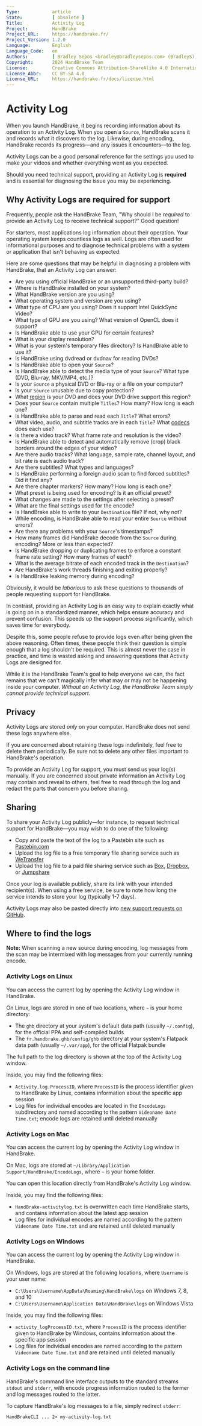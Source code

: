 ```yaml
---
Type:            article
State:           [ obsolete ]
Title:           Activity Log
Project:         HandBrake
Project_URL:     https://handbrake.fr/
Project_Version: 1.2.0
Language:        English
Language_Code:   en
Authors:         [ Bradley Sepos <bradley@bradleysepos.com> (BradleyS), John Stebbins (j45), Scott (s55) ]
Copyright:       2024 HandBrake Team
License:         Creative Commons Attribution-ShareAlike 4.0 International
License_Abbr:    CC BY-SA 4.0
License_URL:     https://handbrake.fr/docs/license.html
---
```


Activity Log
============

When you launch HandBrake, it begins recording information about its operation to an Activity Log. When you open a `Source`, HandBrake scans it and records what it discovers to the log. Likewise, during encoding, HandBrake records its progress—and any issues it encounters—to the log.

Activity Logs can be a good personal reference for the settings you used to make your videos and whether everything went as you expected.

Should you need technical support, providing an Activity Log is **required** and is essential for diagnosing the issue you may be experiencing.

## Why Activity Logs are required for support

Frequently, people ask the HandBrake Team, "Why should I be *required* to provide an Activity Log to receive technical support?" Good question!

For starters, most applications log information about their operation. Your operating system keeps countless logs as well. Logs are often used for informational purposes and to diagnose technical problems with a system or application that isn't behaving as expected.

Here are some questions that may be helpful in diagnosing a problem with HandBrake, that an Activity Log can answer:

- Are you using official HandBrake or an unsupported third-party build?
- Where is HandBrake installed on your system?
- What HandBrake version are you using?
- What operating system and version are you using?
- What type of CPU are you using? Does it support Intel QuickSync Video?
- What type of GPU are you using? What version of OpenCL does it support?
- Is HandBrake able to use your GPU for certain features?
- What is your display resolution?
- What is your system's temporary files directory? Is HandBrake able to use it?
- Is HandBrake using dvdread or dvdnav for reading DVDs?
- Is HandBrake able to open your `Source`?
- Is HandBrake able to detect the media type of your `Source`? What type (DVD, Blu-ray, MKV/MP4, etc.)?
- Is your `Source` a physical DVD or Blu-ray or a file on your computer?
- Is your `Source` unusable due to copy protection?
- What [region](https://en.wikipedia.org/wiki/DVD_region_code) is your DVD and does your DVD drive support this region?
- Does your `Source` contain multiple `Titles`? How many? How long is each one?
- Is HandBrake able to parse and read each `Title`? What errors?
- What video, audio, and subtitle tracks are in each `Title`? What [codecs](https://en.wikipedia.org/wiki/Codec) does each use?
- Is there a video track? What frame rate and resolution is the video?
- Is HandBrake able to detect and automatically remove (crop) black borders around the edges of your video?
- Are there audio tracks? What language, sample rate, channel layout, and bit rate is each audio track?
- Are there subtitles? What types and languages?
- Is HandBrake performing a foreign audio scan to find forced subtitles? Did it find any?
- Are there chapter markers? How many? How long is each one?
- What preset is being used for encoding? Is it an official preset?
- What changes are made to the settings after selecting a preset?
- What are the final settings used for the encode?
- Is HandBrake able to write to your `Destination` file? If not, why not?
- While encoding, is HandBrake able to read your entire `Source` without errors?
- Are there any problems with your `Source`'s timestamps?
- How many frames did HandBrake decode from the `Source` during encoding? More or less than expected?
- Is HandBrake dropping or duplicating frames to enforce a constant frame rate setting? How many frames of each?
- What is the average bitrate of each encoded track in the `Destination`?
- Are HandBrake's work threads finishing and exiting properly?
- Is HandBrake leaking memory during encoding?

Obviously, it would be *laborious* to ask these questions to thousands of people requesting support for HandBrake.

In contrast, providing an Activity Log is an easy way to explain exactly what is going on in a standardized manner, which helps ensure accuracy and prevent confusion. This speeds up the support process significantly, which saves time for everybody.

Despite this, some people refuse to provide logs even after being given the above reasoning. Often times, these people think their question is simple enough that a log shouldn't be required. This is almost never the case in practice, and time is wasted asking and answering questions that Activity Logs are designed for.

While it is the HandBrake Team's goal to help everyone we can, the fact remains that we can't magically infer what may or may not be happening inside your computer. *Without an Activity Log, the HandBrake Team simply cannot provide technical support.*

## Privacy

Activity Logs are stored *only* on your computer. HandBrake does not send these logs anywhere else.

If you are concerned about retaining these logs indefinitely, feel free to delete them periodically. Be sure not to delete any other files important to HandBrake's operation.

To provide an Activity Log for support, you must send us your log(s) manually. If you are concerned about private information an Activity Log may contain and reveal to others, feel free to read through the log and redact the parts that concern you before sharing.

## Sharing

To share your Activity Log publicly—for instance, to request technical support for HandBrake—you may wish to do one of the following:

- Copy and paste the text of the log to a Pastebin site such as [Pastebin.com](http://pastebin.com)
- Upload the log file to a free temporary file sharing service such as [WeTransfer](https://www.wetransfer.com/)
- Upload the log file to a paid file sharing service such as [Box](https://www.box.com/), [Dropbox](https://www.dropbox.com), or [Jumpshare](https://jumpshare.com/)

Once your log is available publicly, share its link with your intended recipient(s). When using a free service, be sure to note how long the service intends to store your log (typically 1-7 days).

Activity Logs may also be pasted directly into [new support requests on GitHub](https://github.com/HandBrake/HandBrake/issues/new).

## Where to find the logs

**Note:** When scanning a new source during encoding, log messages from the scan may be intermixed with log messages from your currently running encode.

<!-- .system-linux -->

### Activity Logs on Linux

You can access the current log by opening the Activity Log window in HandBrake.

<!-- image, activity log window on linux -->

On Linux, logs are stored in one of two locations, where `~` is your home directory:

- The `ghb` directory at your system's default data path (usually `~/.config`), for the official PPA and self-compiled builds
- The `fr.handbrake.ghb/config/ghb` directory at your system's Flatpack data path (usually `~/.var/app`), for the official Flatpak bundle

The full path to the log directory is shown at the top of the Activity Log window.

Inside, you may find the following files:

- `Activity.log.ProcessID`, where `ProcessID` is the process identifier given to HandBrake by Linux, contains information about the specific app session
- Log files for individual encodes are located in the `EncodeLogs` subdirectory and named according to the pattern `Videoname Date Time.txt`; encode logs are retained until deleted manually

<!-- /.system-linux -->
<!-- .system-macos -->

### Activity Logs on Mac

You can access the current log by opening the Activity Log window in HandBrake.

<!-- image, activity log window on mac -->

On Mac, logs are stored at `~/Library/Application Support/HandBrake/EncodeLogs`, where `~` is your home folder.

You can open this location directly from HandBrake's Activity Log window.

Inside, you may find the following files:

- `HandBrake-activitylog.txt` is overwritten each time HandBrake starts, and contains information about the latest app session
- Log files for individual encodes are named according to the pattern `Videoname Date Time.txt` and are retained until deleted manually

<!-- /.system-macos -->
<!-- .system-windows -->

### Activity Logs on Windows

You can access the current log by opening the Activity Log window in HandBrake.

<!-- image, activity log window on windows -->

On Windows, logs are stored at the following locations, where `Username` is your user name:

- `C:\Users\Username\AppData\Roaming\HandBrake\logs` on Windows 7, 8, and 10
- `C:\Users\Username\Application Data\HandBrake\logs` on Windows Vista

Inside, you may find the following files:

- `activity_logProcessID.txt`, where `ProcessID` is the process identifier given to HandBrake by Windows, contains information about the specific app session
- Log files for individual encodes are named according to the pattern `Videoname Date Time.txt` and are retained until deleted manually

<!-- /.system-windows -->

### Activity Logs on the command line

HandBrake's command line interface outputs to the standard streams `stdout` and `stderr`, with encode progress information routed to the former and log messages routed to the latter.

To capture HandBrake's log messages to a file, simply redirect `stderr`:

    HandBrakeCLI ... 2> my-activity-log.txt
